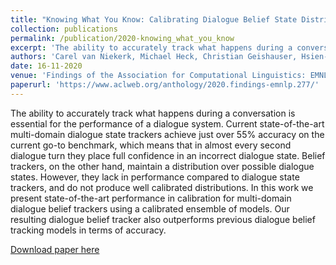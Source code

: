 ```yaml
---
title: "Knowing What You Know: Calibrating Dialogue Belief State Distributions via Ensembles"
collection: publications
permalink: /publication/2020-knowing_what_you_know
excerpt: 'The ability to accurately track what happens during a conversation is essential for the performance of a dialogue system. Current state-of-the-art multi-domain dialogue state trackers achieve just over 55% accuracy on the current go-to benchmark, which means that in almost every second dialogue turn they place full confidence in an incorrect dialogue state. Belief trackers, on the other hand, maintain a distribution over possible dialogue states. However, they lack in performance compared to dialogue state trackers, and do not produce well calibrated distributions. In this work we present state-of-the-art performance in calibration for multi-domain dialogue belief trackers using a calibrated ensemble of models. Our resulting dialogue belief tracker also outperforms previous dialogue belief tracking models in terms of accuracy.'
authors: 'Carel van Niekerk, Michael Heck, Christian Geishauser, Hsien-chin Lin, Nurul Lubis, Marco Moresi, Milica Gasic'
date: 16-11-2020
venue: 'Findings of the Association for Computational Linguistics: EMNLP 2020'
paperurl: 'https://www.aclweb.org/anthology/2020.findings-emnlp.277/'
---
```

The ability to accurately track what happens during a conversation is essential for the performance of a dialogue system. Current state-of-the-art multi-domain dialogue state trackers achieve just over 55% accuracy on the current go-to benchmark, which means that in almost every second dialogue turn they place full confidence in an incorrect dialogue state. Belief trackers, on the other hand, maintain a distribution over possible dialogue states. However, they lack in performance compared to dialogue state trackers, and do not produce well calibrated distributions. In this work we present state-of-the-art performance in calibration for multi-domain dialogue belief trackers using a calibrated ensemble of models. Our resulting dialogue belief tracker also outperforms previous dialogue belief tracking models in terms of accuracy.

[Download paper here](https://www.aclweb.org/anthology/2020.findings-emnlp.277/)
